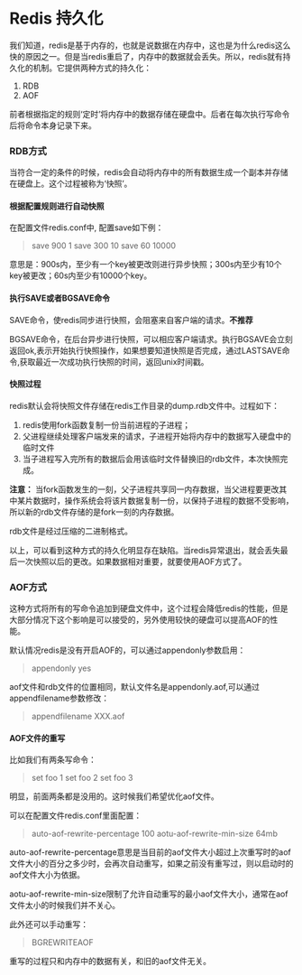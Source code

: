 # Redis 持久化

我们知道，redis是基于内存的，也就是说数据在内存中，这也是为什么redis这么快的原因之一。但是当redis重启了，内存中的数据就会丢失。所以，redis就有持久化的机制。它提供两种方式的持久化：

1. RDB
2. AOF

前者根据指定的规则‘定时’将内存中的数据存储在硬盘中。后者在每次执行写命令后将命令本身记录下来。

### RDB方式

当符合一定的条件的时候，redis会自动将内存中的所有数据生成一个副本并存储在硬盘上。这个过程被称为‘快照’。

#### 根据配置规则进行自动快照

在配置文件redis.conf中, 配置save如下例：

> save 900 1
> save 300 10
> save 60 10000

意思是：900s内，至少有一个key被更改则进行异步快照；300s内至少有10个key被更改；60s内至少有10000个key。

#### 执行SAVE或者BGSAVE命令

SAVE命令，使redis同步进行快照，会阻塞来自客户端的请求。**不推荐**

BGSAVE命令，在后台异步进行快照，可以相应客户端请求。执行BGSAVE会立刻返回ok,表示开始执行快照操作，如果想要知道快照是否完成，通过LASTSAVE命令,获取最近一次成功执行快照的时间，返回unix时间戳。

#### 快照过程

redis默认会将快照文件存储在redis工作目录的dump.rdb文件中。过程如下：

1. redis使用fork函数复制一份当前进程的子进程；
2. 父进程继续处理客户端发来的请求，子进程开始将内存中的数据写入硬盘中的临时文件
3. 当子进程写入完所有的数据后会用该临时文件替换旧的rdb文件，本次快照完成。

**注意：** 当fork函数发生的一刻，父子进程共享同一内存数据，当父进程要更改其中某片数据时，操作系统会将该片数据复制一份，以保持子进程的数据不受影响，所以新的rdb文件存储的是fork一刻的内存数据。

rdb文件是经过压缩的二进制格式。

以上，可以看到这种方式的持久化明显存在缺陷。当redis异常退出，就会丢失最后一次快照以后的更改。如果数据相对重要，就要使用AOF方式了。

### AOF方式

这种方式将所有的写命令追加到硬盘文件中，这个过程会降低redis的性能，但是大部分情况下这个影响是可以接受的，另外使用较快的硬盘可以提高AOF的性能。

默认情况redis是没有开启AOF的，可以通过appendonly参数启用：

> appendonly yes

aof文件和rdb文件的位置相同，默认文件名是appendonly.aof,可以通过appendfilename参数修改：

> appendfilename XXX.aof

#### AOF文件的重写

比如我们有两条写命令：

> set foo 1
> set foo 2
> set foo 3

明显，前面两条都是没用的。这时候我们希望优化aof文件。

可以在配置文件redis.conf里面配置：

> auto-aof-rewrite-percentage 100
> aotu-aof-rewrite-min-size 64mb

auto-aof-rewrite-percentage意思是当目前的aof文件大小超过上次重写时的aof文件大小的百分之多少时，会再次自动重写，如果之前没有重写过，则以启动时的aof文件大小为依据。

aotu-aof-rewrite-min-size限制了允许自动重写的最小aof文件大小，通常在aof文件太小的时候我们并不关心。

此外还可以手动重写：

> BGREWRITEAOF

重写的过程只和内存中的数据有关，和旧的aof文件无关。